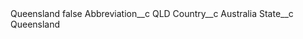 <?xml version="1.0" encoding="UTF-8"?>
<CustomMetadata xmlns="http://soap.sforce.com/2006/04/metadata" xmlns:xsi="http://www.w3.org/2001/XMLSchema-instance" xmlns:xsd="http://www.w3.org/2001/XMLSchema">
    <label>Queensland</label>
    <protected>false</protected>
    <values>
        <field>Abbreviation__c</field>
        <value xsi:type="xsd:string">QLD</value>
    </values>
    <values>
        <field>Country__c</field>
        <value xsi:type="xsd:string">Australia</value>
    </values>
    <values>
        <field>State__c</field>
        <value xsi:type="xsd:string">Queensland</value>
    </values>
</CustomMetadata>
